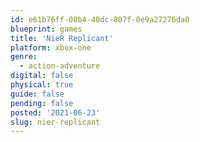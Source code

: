 ```yaml
---
id: e61b76ff-08b4-40dc-807f-0e9a27276da0
blueprint: games
title: 'NieR Replicant'
platform: xbox-one
genre:
  - action-adventure
digital: false
physical: true
guide: false
pending: false
posted: '2021-06-23'
slug: nier-replicant
---
```

